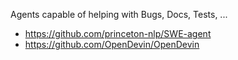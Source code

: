 Agents capable of helping with Bugs, Docs, Tests, ...

- https://github.com/princeton-nlp/SWE-agent  
- https://github.com/OpenDevin/OpenDevin
